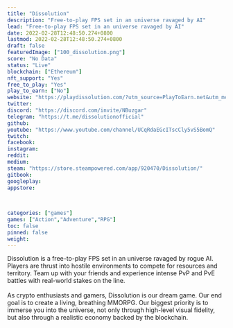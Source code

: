 ```yaml
---
title: "Dissolution"
description: "Free-to-play FPS set in an universe ravaged by AI"
lead: "Free-to-play FPS set in an universe ravaged by AI"
date: 2022-02-28T12:48:50.274+0800
lastmod: 2022-02-28T12:48:50.274+0800
draft: false
featuredImage: ["100_dissolution.png"]
score: "No Data"
status: "Live"
blockchain: ["Ethereum"]
nft_support: "Yes"
free_to_play: "Yes"
play_to_earn: ["No"]
website: "https://playdissolution.com/?utm_source=PlayToEarn.net&utm_medium=organic&utm_campaign=gamepage"
twitter: 
discord: "https://discord.com/invite/NBuzgar"
telegram: "https://t.me/dissolutionofficial"
github: 
youtube: "https://www.youtube.com/channel/UCqRdaEGcITscCly5vS5BomQ"
twitch: 
facebook: 
instagram: 
reddit: 
medium: 
steam: "https://store.steampowered.com/app/920470/Dissolution/"
gitbook: 
googleplay: 
appstore: 

  
    
categories: ["games"]
games: ["Action","Adventure","RPG"]
toc: false
pinned: false
weight: 
---
```

Dissolution is a free-to-play FPS set in an universe ravaged by rogue AI. Players are thrust into hostile environments to compete for resources and territory. Team up with your friends and experience intense PvP and PvE battles with real-world stakes on the line.<br> <br> As crypto enthusiasts and gamers, Dissolution is our dream game. Our end goal is to create a living, breathing MMORPG. Our biggest priority is to immerse you into the universe, not only through high-level visual fidelity, but also through a realistic economy backed by the blockchain.